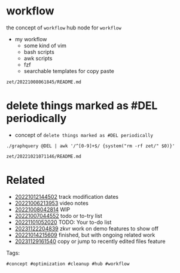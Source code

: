 # workflow

the concept of `workflow`
hub node for `workflow`

- my workflow
  - some kind of vim
  - bash scripts
  - awk scripts
  - fzf
  - searchable templates for copy paste

` zet/20221008061845/README.md `

# delete things marked as #DEL periodically

- concept of `delete things marked as #DEL periodically`

```
./graphquery @DEL | awk '/^[0-9]+$/ {system("rm -rf zet/" $0)}'
```

` zet/20221021071146/README.md `

# Related

- [20221012144502](/zet/20221012144502/README.md) track modification dates
- [20221006213953](/zet/20221006213953/README.md) video notes
- [20221008042814](/zet/20221008042814/README.md) WIP
- [20221007044552](/zet/20221007044552/README.md) todo or to-try list
- [20221101052020](/zet/20221101052020/README.md) TODO: Your to-do list
- [20231122204839](/zet/20231122204839/README.md) zkvr work on demo features to show off
- [20221014215609](/zet/20221014215609/README.md) finished, but with ongoing related work
- [20231129161540](/zet/20231129161540/README.md) copy or jump to recently edited files feature

Tags:

    #concept #optimization #cleanup #hub #workflow
